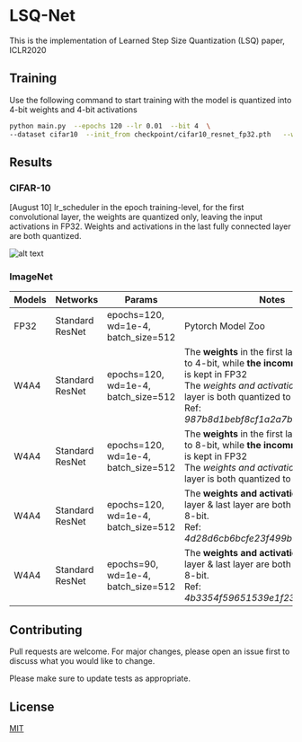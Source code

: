 

# LSQ-Net

This is the implementation of Learned Step Size Quantization (LSQ) paper, ICLR2020
## Training

Use the following command to start training with the model is quantized into 4-bit weights and 4-bit activations

```bash
python main.py  --epochs 120 --lr 0.01  --bit 4  \
--dataset cifar10  --init_from checkpoint/cifar10_resnet_fp32.pth   --wd 1e-4
```
## Results

### CIFAR-10
[August 10] lr_scheduler in the epoch training-level, for the first convolutional layer, the weights are quantized only, leaving the input activations in FP32. Weights and activations in the last fully connected layer are both quantized.





![alt text][logo]

[logo]: http://i.imgur.com/eGmmGcb.png

### ImageNet

| Models | Networks   | Params      | Notes | Acc@1 |
|-----------------|------|-------------------|--------|------------|
| FP32      | Standard ResNet  | epochs=120,<br /> wd=1e-4,<br /> batch_size=512 |  Pytorch Model Zoo | 69.76 |
| W4A4      | Standard ResNet  | epochs=120,<br /> wd=1e-4,<br /> batch_size=512| The **weights** in the first layer is quantized to 4-bit, while **the incomming input data** is kept in FP32<br />  The *weights and activations* in the last layer is both quantized to 4-bit. <br/> Ref: *987b8d1bebf8cf1a2a7b00a702815f0a*  | 70.38 |
| W4A4      | Standard ResNet  | epochs=120,<br /> wd=1e-4,<br /> batch_size=512| The **weights** in the first layer is quantized to 8-bit, while **the incomming input data** is kept in FP32<br />  The *weights and activations* in the last layer is both quantized to 8-bit. |  Waiting [Uranas] |
| W4A4      | Standard ResNet  | epochs=120,<br /> wd=1e-4,<br /> batch_size=512| The **weights and activations** in the first layer  & last layer are both quantized to 8-bit. <br/> Ref: *4d28d6cb6bcfe23f499b484dcb9d48c6*  | 70.46  |
| W4A4      | Standard ResNet  | epochs=90,<br /> wd=1e-4,<br /> batch_size=512 |  The **weights and activations** in the first layer  & last layer are both quantized to 8-bit. <br/> Ref: *4b3354f59651539e1f238edfaa930e83* | 70.33 |

## Contributing
Pull requests are welcome. For major changes, please open an issue first to discuss what you would like to change.

Please make sure to update tests as appropriate.

## License
[MIT](https://choosealicense.com/licenses/mit/)